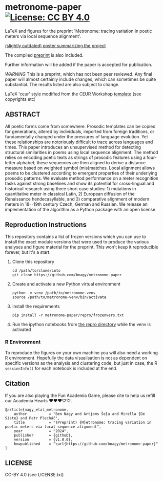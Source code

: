 # metronome-paper [![License: CC BY 4.0](https://img.shields.io/badge/License-CC%20BY%204.0-lightgrey.svg)](https://creativecommons.org/licenses/by/4.0/) 

LaTeX and figures for the preprint 'Metronome: tracing variation in poetic meters via local sequence alignment'.

[(slightly outdated) poster summarizing the project](poster/metronome_poster.pdf "The Poster")

The compiled [preprint](paper/metronome.pdf) is also included.

Further information will be added if the paper is accepted
for publication.

*WARNING* This is a preprint, which has not been peer reviewed. Any final paper
will almost certainly include changes, which can sometimes be quite substantial.
The results listed are also subject to change. 

LaTeX 'ceur' style modified from the CEUR Workshop [template](paper/ceurart.cls)
(see copyrights etc)

## ABSTRACT

All poetic forms come from somewhere. Prosodic templates can be copied for
generations, altered by individuals, imported from foreign traditions, or
fundamentally changed under the pressures of language evolution. Yet these
relationships are notoriously difficult to trace across languages and times.
This paper introduces an unsupervised method for detecting structural
similarities in poems using local sequence alignment. The method relies on
encoding poetic texts as strings of prosodic features using a four-letter
alphabet; these sequences are then aligned to derive a distance measure based on
weighted symbol (mis)matches. Local alignment allows poems to be clustered
according to emergent properties of their underlying prosodic patterns. We
evaluate method performance on a meter recognition tasks against strong
baselines and show its potential for cross-lingual and historical research using
three short case studies: 1) mutations in quantitative meter in classical Latin,
2) European diffusion of the Renaissance hendecasyllable, and  3) comparative
alignment of modern meters in 18--19th century Czech, German and Russian. We
release an implementation of the algorithm as a Python package with an open
license.

## Reproduction Instructions

This repository contains a list of frozen versions which you can use to install the exact module versions that were used
to produce the various analyses and figure material for the preprint. This won't keep it reproducible forever, but it's
a start.

1. Clone this repository
    ```
    cd /path/to/clone/into
    git clone https://github.com/bnagy/metronome-paper
    ```
2. Create and activate a new Python virtual environment
    ```
    python -m venv /path/to/metronome-venv
    source /path/to/metronome-venv/bin/activate
    ```
3. Install the requirements
    ```
    pip install -r metronome-paper/repro/frozenvers.txt
    ```
4. Run the ipython notebooks from [the repro directory](/repro) while the venv is activated

### R Environment

To reproduce the figures on your own machine you will also need a working R environment. Hopefully the data
visualisation is not as dependent on specific versions as the analysis and clustering code, but just in case, the R
`sessionInfo()` for each notebook is included at the end.

## Citation

If you are also playing the Fun Academia Game, please cite to help us refill our Academia
Hearts ❤️❤️❤️♡♡. 

```
@article{nagy_etal_metronome,
    author          = "Ben Nagy and Artjoms Šeļa and Mirella {De Sisto} and Petr Plecháč",
    title           = "(Preprint) {M}etronome: tracing variation in poetic meters via local sequence alignment",
    year            = "2024",
    publisher       = {github},
    version         = {v1.0.0},
    howpublished    = "\url{https://github.com/bnagy/metronome-paper}"
}
```

## LICENSE

CC-BY 4.0 (see LICENSE.txt)

